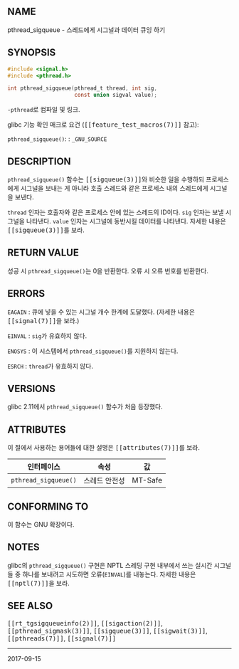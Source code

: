 ## NAME

pthread_sigqueue - 스레드에게 시그널과 데이터 큐잉 하기

## SYNOPSIS

```c
#include <signal.h>
#include <pthread.h>

int pthread_sigqueue(pthread_t thread, int sig,
                     const union sigval value);
```

`-pthread`로 컴파일 및 링크.

glibc 기능 확인 매크로 요건 (<tt>[[feature_test_macros(7)]]</tt> 참고):

`pthread_sigqueue()`:
:   `_GNU_SOURCE`

## DESCRIPTION

`pthread_sigqueue()` 함수는 <tt>[[sigqueue(3)]]</tt>와 비슷한 일을 수행하되 프로세스에게 시그널을 보내는 게 아니라 호출 스레드와 같은 프로세스 내의 스레드에게 시그널을 보낸다.

`thread` 인자는 호출자와 같은 프로세스 안에 있는 스레드의 ID이다. `sig` 인자는 보낼 시그널을 나타낸다. `value` 인자는 시그널에 동반시킬 데이터를 나타낸다. 자세한 내용은 <tt>[[sigqueue(3)]]</tt>를 보라.

## RETURN VALUE

성공 시 `pthread_sigqueue()`는 0을 반환한다. 오류 시 오류 번호를 반환한다.

## ERRORS

`EAGAIN`
:   큐에 넣을 수 있는 시그널 개수 한계에 도달했다. (자세한 내용은 <tt>[[signal(7)]]</tt>을 보라.)

`EINVAL`
:   `sig`가 유효하지 않다.

`ENOSYS`
:   이 시스템에서 `pthread_sigqueue()`를 지원하지 않는다.

`ESRCH`
:   `thread`가 유효하지 않다.

## VERSIONS

glibc 2.11에서 `pthread_sigqueue()` 함수가 처음 등장했다.

## ATTRIBUTES

이 절에서 사용하는 용어들에 대한 설명은 <tt>[[attributes(7)]]</tt>를 보라.

| 인터페이스 | 속성 | 값 |
| --- | --- | --- |
| `pthread_sigqueue()` | 스레드 안전성 | MT-Safe |

## CONFORMING TO

이 함수는 GNU 확장이다.

## NOTES

glibc의 `pthread_sigqueue()` 구현은 NPTL 스레딩 구현 내부에서 쓰는 실시간 시그널들 중 하나를 보내려고 시도하면 오류(`EINVAL`)를 내놓는다. 자세한 내용은 <tt>[[nptl(7)]]</tt>을 보라.

## SEE ALSO

<tt>[[rt_tgsigqueueinfo(2)]]</tt>, <tt>[[sigaction(2)]]</tt>, <tt>[[pthread_sigmask(3)]]</tt>, <tt>[[sigqueue(3)]]</tt>, <tt>[[sigwait(3)]]</tt>, <tt>[[pthreads(7)]]</tt>, <tt>[[signal(7)]]</tt>

----

2017-09-15
